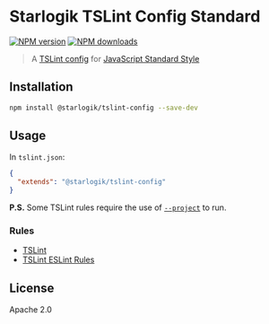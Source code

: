 # Starlogik TSLint Config Standard

[![NPM version](https://img.shields.io/npm/v/tslint-config-standard.svg?style=flat)](https://npmjs.org/package/@starlogik/tslint-config)
[![NPM downloads](https://img.shields.io/npm/dm/tslint-config-standard.svg?style=flat)](https://npmjs.org/package/@starlogik/tslint-config)

> A [TSLint config](https://palantir.github.io/tslint/usage/tslint-json/) for [JavaScript Standard Style](http://standardjs.com/)

## Installation

```sh
npm install @starlogik/tslint-config --save-dev
```

## Usage

In `tslint.json`:

```json
{
  "extends": "@starlogik/tslint-config"
}
```

**P.S.** Some TSLint rules require the use of [`--project`](https://palantir.github.io/tslint/usage/cli/#cli-usage) to run.

### Rules

* [TSLint](https://www.npmjs.com/package/tslint)
* [TSLint ESLint Rules](https://www.npmjs.com/package/tslint-eslint-rules)

## License

Apache 2.0
